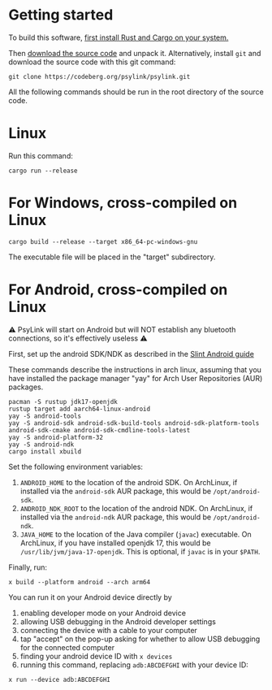 # Getting started

To build this software, [first install Rust and Cargo on your system.](https://doc.rust-lang.org/stable/cargo/getting-started/installation.html)

Then [download the source code](https://codeberg.org/psylink/psylink/archive/master.zip) and unpack it. Alternatively, install `git` and download the source code with this git command:

```
git clone https://codeberg.org/psylink/psylink.git
```

All the following commands should be run in the root directory of the source code.

# Linux

Run this command:

    cargo run --release

# For Windows, cross-compiled on Linux

    cargo build --release --target x86_64-pc-windows-gnu

The executable file will be placed in the "target" subdirectory.

# For Android, cross-compiled on Linux

⚠️ PsyLink will start on Android but will NOT establish any bluetooth connections, so it's effectively useless ⚠️

First, set up the android SDK/NDK as described in the [Slint Android guide](https://snapshots.slint.dev/master/docs/rust/slint/android/)

These commands describe the instructions in arch linux, assuming that you have installed the package manager "yay" for Arch User Repositories (AUR) packages.

    pacman -S rustup jdk17-openjdk
    rustup target add aarch64-linux-android
    yay -S android-tools
    yay -S android-sdk android-sdk-build-tools android-sdk-platform-tools android-sdk-cmake android-sdk-cmdline-tools-latest
    yay -S android-platform-32
    yay -S android-ndk
    cargo install xbuild

Set the following environment variables:

1. `ANDROID_HOME` to the location of the android SDK. On ArchLinux, if installed via the `android-sdk` AUR package, this would be `/opt/android-sdk`.
2. `ANDROID_NDK_ROOT` to the location of the android NDK. On ArchLinux, if installed via the `android-ndk` AUR package, this would be `/opt/android-ndk`.
3. `JAVA_HOME` to the location of the Java compiler (`javac`) executable. On ArchLinux, if you have installed openjdk 17, this would be `/usr/lib/jvm/java-17-openjdk`. This is optional, if `javac` is in your `$PATH`.

Finally, run:

```
x build --platform android --arch arm64
```

You can run it on your Android device directly by

1. enabling developer mode on your Android device
2. allowing USB debugging in the Android developer settings
3. connecting the device with a cable to your computer
4. tap "accept" on the pop-up asking for whether to allow USB debugging for the connected computer
5. finding your android device ID with `x devices`
6. running this command, replacing `adb:ABCDEFGHI` with your device ID:

```
x run --device adb:ABCDEFGHI
```
